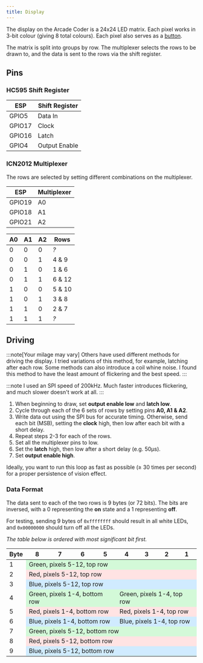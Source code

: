 ```yaml
---
title: Display
---
```


The display on the Arcade Coder is a 24x24 LED matrix. Each pixel works in 3-bit colour (giving 8 total colours). Each pixel also serves as a [button](../button).

The matrix is split into groups by row. The multiplexer selects the rows to be drawn to, and the data is sent to the rows via the shift register.

## Pins

### HC595 Shift Register

| ESP    | Shift Register |
| ------ | -------------- |
| GPIO5  | Data In        |
| GPIO17 | Clock          |
| GPIO16 | Latch          |
| GPIO4  | Output Enable  |

### ICN2012 Multiplexer

The rows are selected by setting different combinations on the multiplexer.

| ESP    | Multiplexer |
| ------ | ----------- |
| GPIO19 | A0          |
| GPIO18 | A1          |
| GPIO21 | A2          |

| A0  | A1  | A2  | Rows   |
| --- | --- | --- | ------ |
| 0   | 0   | 0   | _?_    |
| 0   | 0   | 1   | 4 & 9  |
| 0   | 1   | 0   | 1 & 6  |
| 0   | 1   | 1   | 6 & 12 |
| 1   | 0   | 0   | 5 & 10 |
| 1   | 0   | 1   | 3 & 8  |
| 1   | 1   | 0   | 2 & 7  |
| 1   | 1   | 1   | _?_    |

## Driving

:::note[Your milage may vary]
Others have used different methods for driving the display. I tried variations of this method, for example, latching after each row. Some methods can also introduce a coil whine noise. I found this method to have the least amount of flickering and the best speed.
:::

:::note
I used an SPI speed of 200kHz. Much faster introduces flickering, and much slower doesn't work at all.
:::

1. When beginning to draw, set **output enable low** and **latch low**.
1. Cycle through each of the 6 sets of rows by setting pins **A0, A1 & A2**.
1. Write data out using the SPI bus for accurate timing. Otherwise, send each bit (MSB), setting the **clock** high, then low after each bit with a short delay.
1. Repeat steps 2-3 for each of the rows.
1. Set all the multiplexer pins to low.
1. Set the **latch** high, then low after a short delay (e.g. 50µs).
1. Set **output enable high**.

Ideally, you want to run this loop as fast as possible (≥ 30 times per second) for a proper persistence of vision effect.

### Data Format

The data sent to each of the two rows is 9 bytes (or 72 bits). The bits are inversed, with a 0 representing the **on** state and a 1 representing **off**.

For testing, sending 9 bytes of `0xffffffff` should result in all white LEDs, and `0x00000000` should turn off all the LEDs.

_The table below is ordered with most significant bit first._

<table>
  <thead>
    <tr>
      <th>Byte</th>
      <th>8</th>
      <th>7</th>
      <th>6</th>
      <th>5</th>
      <th>4</th>
      <th>3</th>
      <th>2</th>
      <th>1</th>
    </tr>
  </thead>
  <tbody>
    <tr>
      <td>1</td>
      <td colspan="8"  style="background-color:#d3f9d8;">Green, pixels 5-12, top row</td>
    </tr>
    <tr>
      <td>2</td>
      <td colspan="8" style="background-color:#ffe3e3;">Red, pixels 5-12, top row</td>
    </tr>
    <tr>
      <td>3</td>
      <td colspan="8" style="background-color:#d0ebff;">Blue, pixels 5-12, top row</td>
    </tr>
    <tr>
      <td>4</td>
      <td colspan="4" style="background-color:#d3f9d8;">Green, pixels 1-4, bottom row</td>
      <td colspan="4" style="background-color:#d3f9d8;">Green, pixels 1-4, top row</td>
    </tr>
    <tr>
      <td>5</td>
      <td colspan="4" style="background-color:#ffe3e3;">Red, pixels 1-4, bottom row</td>
      <td colspan="4" style="background-color:#ffe3e3;">Red, pixels 1-4, top row</td>
    </tr>
    <tr>
      <td>6</td>
      <td colspan="4" style="background-color:#d0ebff;">Blue, pixels 1-4, bottom row</td>
      <td colspan="4" style="background-color:#d0ebff;">Blue, pixels 1-4, top row</td>
    </tr>
    <tr>
      <td>7</td>
      <td colspan="8" style="background-color:#d3f9d8;">Green, pixels 5-12, bottom row</td>
    </tr>
    <tr>
      <td>8</td>
      <td colspan="8" style="background-color:#ffe3e3;">Red, pixels 5-12, bottom row</td>
    </tr>
    <tr>
      <td>9</td>
      <td colspan="8" style="background-color:#d0ebff;">Blue, pixels 5-12, bottom row</td>
    </tr>
  </tbody>
</table>

